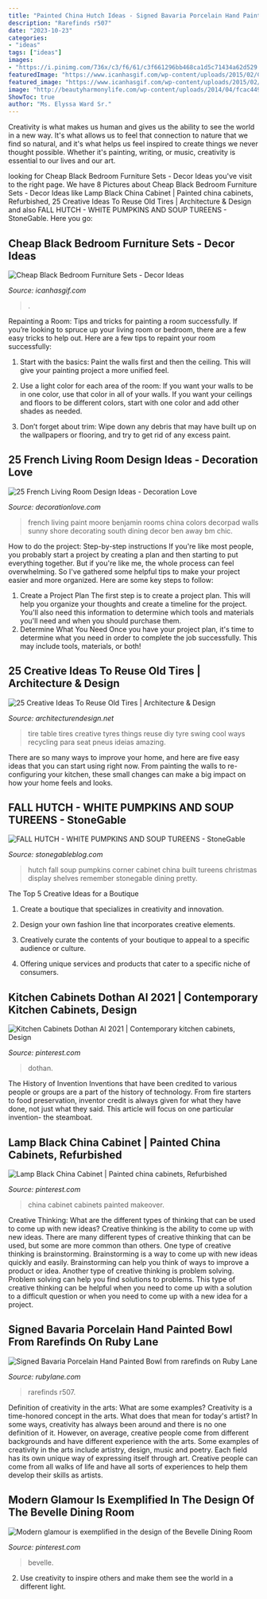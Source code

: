 ```yaml
---
title: "Painted China Hutch Ideas - Signed Bavaria Porcelain Hand Painted Bowl From Rarefinds On Ruby Lane"
description: "Rarefinds r507"
date: "2023-10-23"
categories:
- "ideas"
tags: ["ideas"]
images:
- "https://i.pinimg.com/736x/c3/f6/61/c3f661296bb468ca1d5c71434a62d529.jpg"
featuredImage: "https://www.icanhasgif.com/wp-content/uploads/2015/02/Cheap-Black-Bedroom-Furniture-Sets.jpg"
featured_image: "https://www.icanhasgif.com/wp-content/uploads/2015/02/Cheap-Black-Bedroom-Furniture-Sets.jpg"
image: "http://beautyharmonylife.com/wp-content/uploads/2014/04/fcac449940ed0a8daaff39ee5c183ad6.jpg"
ShowToc: true
author: "Ms. Elyssa Ward Sr."
---
```



Creativity is what makes us human and gives us the ability to see the world in a new way. It's what allows us to feel that connection to nature that we find so natural, and it's what helps us feel inspired to create things we never thought possible. Whether it's painting, writing, or music, creativity is essential to our lives and our art.

	

		
looking for Cheap Black Bedroom Furniture Sets - Decor Ideas you've visit to the right page. We have 8 Pictures about Cheap Black Bedroom Furniture Sets - Decor Ideas like Lamp Black China Cabinet | Painted china cabinets, Refurbished, 25 Creative Ideas To Reuse Old Tires | Architecture &amp; Design and also FALL HUTCH - WHITE PUMPKINS AND SOUP TUREENS - StoneGable. Here you go:
		
    
## Cheap Black Bedroom Furniture Sets - Decor Ideas

<img loading=lazy src="https://www.icanhasgif.com/wp-content/uploads/2015/02/Cheap-Black-Bedroom-Furniture-Sets.jpg" onerror="this.onerror=null;this.src='https://tse4.mm.bing.net/th?id=OIP.I6oBY3t8Qf_uv362kiGxoQHaFj&amp;pid=15.1';" alt="Cheap Black Bedroom Furniture Sets - Decor Ideas">

_Source: icanhasgif.com_

>. 

	

Repainting a Room: Tips and tricks for painting a room successfully.
If you’re looking to spruce up your living room or bedroom, there are a few easy tricks to help out. Here are a few tips to repaint your room successfully:
1) Start with the basics: Paint the walls first and then the ceiling. This will give your painting project a more unified feel.

2) Use a light color for each area of the room: If you want your walls to be in one color, use that color in all of your walls. If you want your ceilings and floors to be different colors, start with one color and add other shades as needed.

3) Don’t forget about trim: Wipe down any debris that may have built up on the wallpapers or flooring, and try to get rid of any excess paint.

    
## 25 French Living Room Design Ideas - Decoration Love

<img loading=lazy src="http://www.decorationlove.com/wp-content/uploads/2016/09/China-White-Benjamin-Moore-Paint-Color.jpg" onerror="this.onerror=null;this.src='https://tse2.mm.bing.net/th?id=OIP.JQE2eS6nidPhXTZRqAbzIAHaKD&amp;pid=15.1';" alt="25 French Living Room Design Ideas - Decoration Love">

_Source: decorationlove.com_

>french living paint moore benjamin rooms china colors decorpad walls sunny shore decorating south dining decor ben away bm chic. 

	

How to do the project: Step-by-step instructions
If you're like most people, you probably start a project by creating a plan and then starting to put everything together. But if you're like me, the whole process can feel overwhelming. So I've gathered some helpful tips to make your project easier and more organized. Here are some key steps to follow:
1. Create a Project Plan 
The first step is to create a project plan. This will help you organize your thoughts and create a timeline for the project. You'll also need this information to determine which tools and materials you'll need and when you should purchase them. 
2. Determine What You Need 
Once you have your project plan, it's time to determine what you need in order to complete the job successfully. This may include tools, materials, or both! 

    
## 25 Creative Ideas To Reuse Old Tires | Architecture &amp; Design

<img loading=lazy src="http://beautyharmonylife.com/wp-content/uploads/2014/04/fcac449940ed0a8daaff39ee5c183ad6.jpg" onerror="this.onerror=null;this.src='https://tse1.mm.bing.net/th?id=OIP.GiAGEIMhbgzzmc_l65y9jAHaJ6&amp;pid=15.1';" alt="25 Creative Ideas To Reuse Old Tires | Architecture &amp; Design">

_Source: architecturendesign.net_

>tire table tires creative tyres things reuse diy tyre swing cool ways recycling para seat pneus ideias amazing. 

	

There are so many ways to improve your home, and here are five easy ideas that you can start using right now. From painting the walls to re-configuring your kitchen, these small changes can make a big impact on how your home feels and looks.

    
## FALL HUTCH - WHITE PUMPKINS AND SOUP TUREENS - StoneGable

<img loading=lazy src="https://i0.wp.com/2.bp.blogspot.com/-zOWOteksnGY/UlNWL5RQ2OI/AAAAAAAAjHc/CKldJT6sj0c/s1600/DSC_0379.JPG" onerror="this.onerror=null;this.src='https://tse3.mm.bing.net/th?id=OIP.n0P0Hh1HlrhS5M_43FHaKgHaLM&amp;pid=15.1';" alt="FALL HUTCH - WHITE PUMPKINS AND SOUP TUREENS - StoneGable">

_Source: stonegableblog.com_

>hutch fall soup pumpkins corner cabinet china built tureens christmas display shelves remember stonegable dining pretty. 

	

The Top 5 Creative Ideas for a Boutique
1. Create a boutique that specializes in creativity and innovation.
2. Design your own fashion line that incorporates creative elements.

3. Creatively curate the contents of your boutique to appeal to a specific audience or culture.

4. Offering unique services and products that cater to a specific niche of consumers.


    
## Kitchen Cabinets Dothan Al 2021 | Contemporary Kitchen Cabinets, Design

<img loading=lazy src="https://i.pinimg.com/736x/6f/3c/76/6f3c76859b6cdd6fe6b5cf9c68688c11.jpg" onerror="this.onerror=null;this.src='https://tse4.mm.bing.net/th?id=OIP.xqq_MHwXLq_6Zde9lEK_dQHaLE&amp;pid=15.1';" alt="Kitchen Cabinets Dothan Al 2021 | Contemporary kitchen cabinets, Design">

_Source: pinterest.com_

>dothan. 

	

The History of Invention
Inventions that have been credited to various people or groups are a part of the history of technology. From fire starters to food preservation, inventor credit is always given for what they have done, not just what they said. This article will focus on one particular invention- the steamboat.

    
## Lamp Black China Cabinet | Painted China Cabinets, Refurbished

<img loading=lazy src="https://i.pinimg.com/736x/8f/30/9f/8f309f6fa97f659ec69ee333e7481159.jpg" onerror="this.onerror=null;this.src='https://tse3.mm.bing.net/th?id=OIP.WUxH3x72eBpUDHrrxH-q8AHaKL&amp;pid=15.1';" alt="Lamp Black China Cabinet | Painted china cabinets, Refurbished">

_Source: pinterest.com_

>china cabinet cabinets painted makeover. 

	

Creative Thinking: What are the different types of thinking that can be used to come up with new ideas?
Creative thinking is the ability to come up with new ideas. There are many different types of creative thinking that can be used, but some are more common than others. One type of creative thinking is brainstorming. Brainstorming is a way to come up with new ideas quickly and easily. Brainstorming can help you think of ways to improve a product or idea. Another type of creative thinking is problem solving. Problem solving can help you find solutions to problems. This type of creative thinking can be helpful when you need to come up with a solution to a difficult question or when you need to come up with a new idea for a project.

    
## Signed Bavaria Porcelain Hand Painted Bowl From Rarefinds On Ruby Lane

<img loading=lazy src="https://cdn0.rubylane.com/shops/rarefinds/R507-6.1L.jpg" onerror="this.onerror=null;this.src='https://tse4.mm.bing.net/th?id=OIP.9cX2j-0hLYwgAznxARx-wQHaHa&amp;pid=15.1';" alt="Signed Bavaria Porcelain Hand Painted Bowl from rarefinds on Ruby Lane">

_Source: rubylane.com_

>rarefinds r507. 

	

Definition of creativity in the arts: What are some examples?
Creativity is a time-honored concept in the arts. What does that mean for today's artist? In some ways, creativity has always been around and there is no one definition of it. However, on average, creative people come from different backgrounds and have different experience with the arts. 
Some examples of creativity in the arts include artistry, design, music and poetry. Each field has its own unique way of expressing itself through art. Creative people can come from all walks of life and have all sorts of experiences to help them develop their skills as artists.

    
## Modern Glamour Is Exemplified In The Design Of The Bevelle Dining Room

<img loading=lazy src="https://i.pinimg.com/736x/c3/f6/61/c3f661296bb468ca1d5c71434a62d529.jpg" onerror="this.onerror=null;this.src='https://tse3.mm.bing.net/th?id=OIP.1LEsQiO7Ky3itpvV94X8ewHaJ4&amp;pid=15.1';" alt="Modern glamour is exemplified in the design of the Bevelle Dining Room">

_Source: pinterest.com_

>bevelle. 

	

2. Use creativity to inspire others and make them see the world in a different light.

